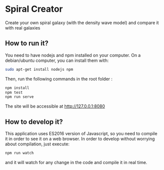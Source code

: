 # Spiral Creator
Create your own spiral galaxy (with the density wave model) and compare it with real galaxies

## How to run it?

You need to have nodejs and npm installed on your computer. On a debian/ubuntu computer, you can install them with:
```bash
sudo apt-get install nodejs npm
```

Then, run the following commands in the root folder :
```bash
npm install
npm test
npm run serve
```

The site will be accessible at http://127.0.0.1:8080

## How to develop it?

This application uses ES2016 version of Javascript, so you need to compile it in order to see it on a web browser.
In order to develop without worrying about compilation, just execute:
```bash
npm run watch
```
and it will watch for any change in the code and compile it in real time.
